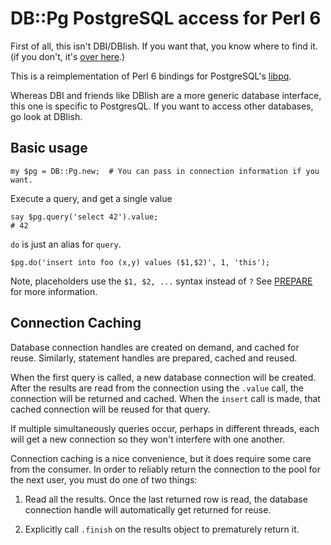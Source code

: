 DB::Pg PostgreSQL access for Perl 6
===================================

First of all, this isn't DBI/DBIish.  If you want that, you know where to find
it.  (if you don't, it's [over here](https://github.com/perl6/DBIish).)

This is a reimplementation of Perl 6 bindings for PostgreSQL's
[libpq](https://www.postgresql.org/docs/current/static/libpq.html).

Whereas DBI and friends like DBIish are a more generic database interface, this
one is specific to PostgresQL.  If you want to access other databases, go look
at DBIish.

Basic usage
-----------

```
my $pg = DB::Pg.new;  # You can pass in connection information if you want.
```

Execute a query, and get a single value
```
say $pg.query('select 42').value;
# 42
```

```do``` is just an alias for ```query```.

```
$pg.do('insert into foo (x,y) values ($1,$2)', 1, 'this');
```

Note, placeholders use the ```$1, $2, ...``` syntax instead of ```?``` See
[PREPARE](https://www.postgresql.org/docs/current/static/sql-prepare.html) for
more information.

Connection Caching
------------------

Database connection handles are created on demand, and cached for reuse.
Similarly, statement handles are prepared, cached and reused.

When the first query is called, a new database connection will be created.
After the results are read from the connection using the ```.value``` call,
the connection will be returned and cached.  When the ```insert``` call is
made, that cached connection will be reused for that query.

If multiple simultaneously queries occur, perhaps in different threads, each
will get a new connection so they won't interfere with one another.

Connection caching is a nice convenience, but it does require some care from
the consumer.  In order to reliably return the connection to the pool for the 
next user, you must do one of two things:

1. Read all the results.  Once the last returned row is read, the database
connection handle will automatically get returned for reuse.

2. Explicitly call ```.finish``` on the results object to prematurely return it.


